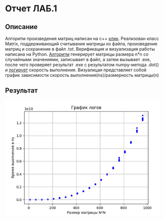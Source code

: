 # Отчет ЛАБ.1

## Описание 
Алгоритм произведения матриц написан на c++ [клик](https://github.com/klon-22800/Parallel_prog/blob/main/Lab_1/include/matrix/matrix.h). Реализован класс Matrix, поддерживающий считывание матрицы из файла, произведение матриц и сохранение в файл .txt.
Верификация и визуализация работы написана на Python. [Алгоритм](https://github.com/klon-22800/Parallel_prog/blob/main/python_check/check.py) генерирует матрицы размера n*n со случайными значениями, записывает в файл, а затем вызывает .exe, после чего проверяет результат .exe с результатом numpy-метода .dot() и [логирует](https://github.com/klon-22800/Parallel_prog/blob/main/python_check/log.txt) скорость выполнения. 
Визуалицая представляет собой график зависимости скорость выполнения(ns)/размерность матрицы(n)

## Результат
![График](https://github.com/klon-22800/Parallel_prog/blob/main/python_check/graphic.jpeg)
